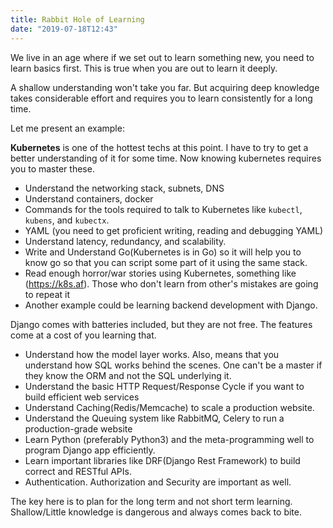 ```yaml
---
title: Rabbit Hole of Learning
date: "2019-07-18T12:43"
---
```


We live in an age where if we set out to learn something new, you need to learn basics first. This is true when you are out to learn it deeply.

A shallow understanding won't take you far. But acquiring deep knowledge takes considerable effort and requires you to learn consistently for a long time.

Let me present an example:

__Kubernetes__ is one of the hottest techs at this point. I have to try to get a better understanding of it for some time. Now knowing kubernetes requires you to master these.

- Understand the networking stack, subnets, DNS
- Understand containers, docker
- Commands for the tools required to talk to Kubernetes like `kubectl`, `kubens`, and `kubectx`.
- YAML (you need to get proficient writing, reading and debugging YAML)
- Understand latency, redundancy, and scalability.
- Write and Understand Go(Kubernetes is in Go) so it will help you to know go so that you can script some part of it using the same stack.
- Read enough horror/war stories using Kubernetes, something like (https://k8s.af). Those who don't learn from other's mistakes are going to repeat it
- Another example could be learning backend development with Django.

Django comes with batteries included, but they are not free. The features come at a cost of you learning that.

- Understand how the model layer works. Also, means that you understand how SQL works behind the scenes. One can't be a master if they know the ORM and not the SQL underlying it.
- Understand the basic HTTP Request/Response Cycle if you want to build efficient web services
- Understand Caching(Redis/Memcache) to scale a production website.
- Understand the Queuing system like RabbitMQ, Celery to run a production-grade website
- Learn Python (preferably Python3) and the meta-programming well to program Django app efficiently.
- Learn important libraries like DRF(Django Rest Framework) to build correct and RESTful APIs.
- Authentication. Authorization and Security are important as well.

The key here is to plan for the long term and not short term learning. Shallow/Little knowledge is dangerous and always comes back to bite.

